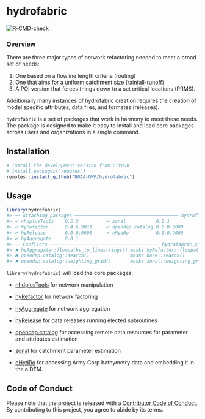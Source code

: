 
<!-- README.md is generated from README.Rmd. Please edit that file -->

# hydrofabric

<!-- badges: start -->

[![R-CMD-check](https://github.com/NOAA-OWP/hydrofabric/workflows/R-CMD-check/badge.svg)](https://github.com/NOAA-OWP/hydrofabric/actions)
<!-- badges: end -->

### Overview

There are three major types of network refactoring needed to meet a
broad set of needs:

1.  One based on a flowline length criteria (routing)
2.  One that aims for a uniform catchment size (rainfall-runoff)
3.  A POI version that forces things down to a set critical locations
    (PRMS).

Additionally many instances of hydrofabric creation requires the
creation of model specific attributes, data files, and formates
(releases).

`hydrofabric` is a set of packages that work in harmony to meet these
needs. The package is designed to make it easy to install and load core
packages across users and organizations in a single command.

## Installation

``` r
# Install the development version from GitHub
# install.packages("remotes")
remotes::install_github("NOAA-OWP/hydrofabric")
```

## Usage

``` r
library(hydrofabric)
#> ── Attaching packages ────────────────────────────────────── hydrofabric0.0.2 ──
#> ✔ nhdplusTools    0.5.2          ✔ zonal           0.0.1     
#> ✔ hyRefactor      0.4.6.9011     ✔ opendap.catalog 0.0.0.9000
#> ✔ hyRelease       0.0.0.9000     ✔ eHydRo          0.0.0.9000
#> ✔ hyAggregate     0.0.1
#> ── Conflicts ──────────────────────────────────────── hydrofabric_conflicts() ──
#> ✖ hyAggregate::flowpaths_to_linestrings() masks hyRefactor::flowpaths_to_linestrings()
#> ✖ opendap.catalog::search()               masks base::search()
#> ✖ opendap.catalog::weighting_grid()       masks zonal::weighting_grid()
```

`library(hydrofabric)` will load the core packages:

-   [nhdplusTools](https://github.com/usgs-r/nhdplusTools/) for network
    manipulation

-   [hyRefactor](https://github.com/dblodgett-usgs/hyRefactor) for
    network factoring

-   [hyAggregate](https://github.com/mikejohnson51/hyAggregate) for
    network aggregation

-   [hyRelease](https://github.com/mikejohnson51/hyRelease) for data
    releases running elected subroutines

-   [opendap.catalog](https://github.com/mikejohnson51/opendap.catalog)
    for accessing remote data resources for parameter and attributes
    estimation

-   [zonal](https://github.com/mikejohnson51/zonal) for catchment
    parameter estimation

-   [eHydRo](https://github.com/mikejohnson51/eHydRo) for accessing Army
    Corp bathymetry data and embedding it in the a DEM.

## Code of Conduct

Please note that the project is released with a [Contributor Code of
Conduct](). By contributing to this project, you agree to abide by its
terms.
